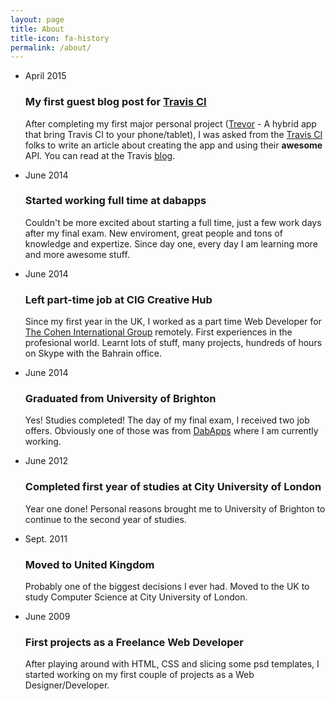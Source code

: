 ```yaml
---
layout: page
title: About
title-icon: fa-history
permalink: /about/
---
```


<ul class="timeline">
	<li>
		<div class="date">April 2015</div>
		<div class="icon"><i class="fa fa-newspaper-o"></i></div>
		<div class="content">
			<h3>My first guest blog post for <a href="http://blog.travis-ci.com/2015-04-06-meet-trevor-hybrid-app/" target="_blank">Travis CI</a></h3>
			<p>After completing my first major personal project (<a href="http://www.trevorapp.com/" target="_blank">Trevor</a> - A hybrid app that bring Travis CI to your phone/tablet), I was asked from the <a href="http://www.travisci.com/" target="_blank">Travis CI</a> folks to write an article about creating the app and using their <strong>awesome</strong> API. You can read at the Travis <a href="http://blog.travis-ci.com/2015-04-06-meet-trevor-hybrid-app/" target="_blank">blog</a>.</p>
		</div>
	</li>
	<li>
		<div class="date">June 2014</div>
		<div class="icon"><i class="fa fa-suitcase"></i></div>
		<div class="content">
			<h3>Started working full time at dabapps</h3>
			<p>Couldn't be more excited about starting a full time, just a few work days after my final exam. New enviroment, great people and tons of knowledge and expertize. Since day one, every day I am learning more and more awesome stuff.</p>
		</div>
	</li>
	<li>
		<div class="date">June 2014</div>
		<div class="icon"><i class="fa fa-suitcase"></i></div>
		<div class="content">
			<h3>Left part-time job at CIG Creative Hub</h3>
			<p>Since my first year in the UK, I worked as a part time Web Developer for <a href="http://www.tcig.co/" target="_blank">The Cohen International Group</a> remotely. First experiences in the profesional world. Learnt lots of stuff, many projects, hundreds of hours on Skype with the Bahrain office.</p>
		</div>
	</li>
	<li>
		<div class="date">June 2014</div>
		<div class="icon"><i class="fa fa-graduation-cap"></i></div>
		<div class="content">
			<h3>Graduated from University of Brighton</h3>
			<p>Yes! Studies completed! The day of my final exam, I received two job offers. Obviously one of those was from <a href="http://www.dabapps.com/" target="_blank">DabApps</a> where I am currently working.</p>
		</div>
	</li>
	<li>
		<div class="date">June 2012</div>
		<div class="icon"><i class="fa fa-graduation-cap"></i></div>
		<div class="content">
			<h3>Completed first year of studies at City University of London</h3>
			<p>Year one done! Personal reasons brought me to University of Brighton to continue to the second year of studies.</p>
		</div>
	</li>
	<li>
		<div class="date">Sept. 2011</div>
		<div class="icon"><i class="fa fa-plane"></i></div>
		<div class="content">
			<h3>Moved to United Kingdom</h3>
			<p>Probably one of the biggest decisions I ever had. Moved to the UK to study Computer Science at City University of London.</p>
		</div>
	</li>
	<li>
		<div class="date">June 2009</div>
		<div class="icon"><i class="fa fa-desktop"></i></div>
		<div class="content">
			<h3>First projects as a Freelance Web Developer</h3>
			<p>After playing around with HTML, CSS and slicing some psd templates, I started working on my first couple of projects as a Web Designer/Developer.</p>
		</div>
	</li>
</ul>

